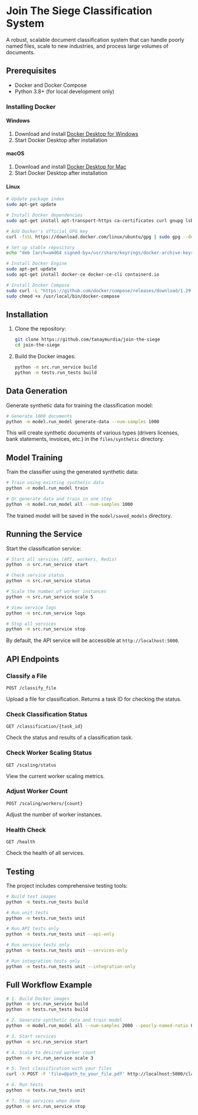 # Join The Siege Classification System

A robust, scalable document classification system that can handle poorly named files, scale to new industries, and process large volumes of documents.

## Prerequisites

- Docker and Docker Compose
- Python 3.8+ (for local development only)

### Installing Docker

#### Windows
1. Download and install [Docker Desktop for Windows](https://www.docker.com/products/docker-desktop)
2. Start Docker Desktop after installation

#### macOS
1. Download and install [Docker Desktop for Mac](https://www.docker.com/products/docker-desktop)
2. Start Docker Desktop after installation

#### Linux
```bash
# Update package index
sudo apt-get update

# Install Docker dependencies
sudo apt-get install apt-transport-https ca-certificates curl gnupg lsb-release

# Add Docker's official GPG key
curl -fsSL https://download.docker.com/linux/ubuntu/gpg | sudo gpg --dearmor -o /usr/share/keyrings/docker-archive-keyring.gpg

# Set up stable repository
echo "deb [arch=amd64 signed-by=/usr/share/keyrings/docker-archive-keyring.gpg] https://download.docker.com/linux/ubuntu $(lsb_release -cs) stable" | sudo tee /etc/apt/sources.list.d/docker.list > /dev/null

# Install Docker Engine
sudo apt-get update
sudo apt-get install docker-ce docker-ce-cli containerd.io

# Install Docker Compose
sudo curl -L "https://github.com/docker/compose/releases/download/1.29.2/docker-compose-$(uname -s)-$(uname -m)" -o /usr/local/bin/docker-compose
sudo chmod +x /usr/local/bin/docker-compose
```

## Installation

1. Clone the repository:
   ```bash
   git clone https://github.com/tanaymurdia/join-the-siege
   cd join-the-siege
   ```

2. Build the Docker images:
   ```bash
   python -m src.run_service build
   python -m tests.run_tests build
   ```

## Data Generation

Generate synthetic data for training the classification model:

```bash
# Generate 1000 documents
python -m model.run_model generate-data --num-samples 1000
```

This will create synthetic documents of various types (drivers licenses, bank statements, invoices, etc.) in the `files/synthetic` directory.

## Model Training

Train the classifier using the generated synthetic data:

```bash
# Train using existing synthetic data
python -m model.run_model train

# Or generate data and train in one step
python -m model.run_model all --num-samples 1000
```

The trained model will be saved in the `model/saved_models` directory.

## Running the Service

Start the classification service:

```bash
# Start all services (API, workers, Redis)
python -m src.run_service start

# Check service status
python -m src.run_service status

# Scale the number of worker instances
python -m src.run_service scale 5

# View service logs
python -m src.run_service logs

# Stop all services
python -m src.run_service stop
```

By default, the API service will be accessible at `http://localhost:5000`.

## API Endpoints

### Classify a File
```
POST /classify_file
```
Upload a file for classification. Returns a task ID for checking the status.

### Check Classification Status
```
GET /classification/{task_id}
```
Check the status and results of a classification task.

### Check Worker Scaling Status
```
GET /scaling/status
```
View the current worker scaling metrics.

### Adjust Worker Count
```
POST /scaling/workers/{count}
```
Adjust the number of worker instances.

### Health Check
```
GET /health
```
Check the health of all services.

## Testing

The project includes comprehensive testing tools:

```bash
# Build test images
python -m tests.run_tests build

# Run unit tests
python -m tests.run_tests unit

# Run API tests only
python -m tests.run_tests unit --api-only

# Run service tests only
python -m tests.run_tests unit --services-only

# Run integration tests only
python -m tests.run_tests unit --integration-only
```


## Full Workflow Example

```bash
# 1. Build Docker images
python -m src.run_service build
python -m tests.run_tests build

# 2. Generate synthetic data and train model
python -m model.run_model all --num-samples 2000 --poorly-named-ratio 0.3

# 3. Start services
python -m src.run_service start

# 4. Scale to desired worker count
python -m src.run_service scale 3

# 5. Test classification with your files
curl -X POST -F 'file=@path_to_your_file.pdf' http://localhost:5000/classify_file

# 6. Run tests
python -m tests.run_tests unit

# 7. Stop services when done
python -m src.run_service stop
```
